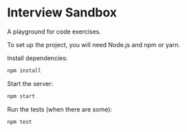 # Interview Sandbox

A playground for code exercises.

To set up the project, you will need Node.js and npm or yarn.

Install dependencies:

```bash
npm install
```

Start the server:

```bash
npm start
```


Run the tests (when there are some):

```bash
npm test
```
